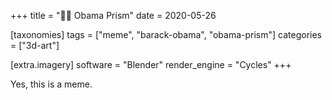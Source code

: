 +++
title = "👨🏾 Obama Prism"
date = 2020-05-26

[taxonomies]
tags = ["meme", "barack-obama", "obama-prism"]
categories = ["3d-art"]

[extra.imagery]
software = "Blender"
render_engine = "Cycles"
+++

Yes, this is a meme.
